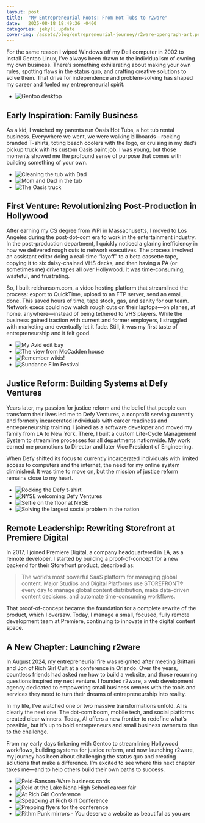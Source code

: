 ```yaml
---
layout: post
title:  "My Entrepreneurial Roots: From Hot Tubs to r2ware"
date:   2025-08-18 18:49:36 -0400
categories: jekyll update
cover-img: /assets/blog/entrepreneurial-journey/r2ware-opengraph-art.png
---
```


For the same reason I wiped Windows off my Dell computer in 2002 to install Gentoo Linux, I’ve always been drawn to the individualism of owning my own business. There’s something exhilarating about making your own rules, spotting flaws in the status quo, and crafting creative solutions to solve them. That drive for independence and problem-solving has shaped my career and fueled my entrepreneurial spirit.

* ![Gentoo desktop](/assets/blog/entrepreneurial-journey/gentoo-desktop.jpg)

## Early Inspiration: Family Business

As a kid, I watched my parents run Oasis Hot Tubs, a hot tub rental business. Everywhere we went, we were walking billboards—rocking branded T-shirts, toting beach coolers with the logo, or cruising in my dad’s pickup truck with its custom Oasis paint job. I was young, but those moments showed me the profound sense of purpose that comes with building something of your own.

* ![Cleaning the tub with Dad](/assets/blog/entrepreneurial-journey/oasis-cleaning-tub.jpg)
* ![Mom and Dad in the tub](/assets/blog/entrepreneurial-journey/oasis-mom-and-dad.jpg)
* ![The Oasis truck](/assets/blog/entrepreneurial-journey/oasis-truck.jpg)

## First Venture: Revolutionizing Post-Production in Hollywood

After earning my CS degree from WPI in Massachusetts, I moved to Los Angeles during the post-dot-com era to work in the entertainment industry. In the post-production department, I quickly noticed a glaring inefficiency in how we delivered rough cuts to network executives. The process involved an assistant editor doing a real-time “layoff” to a beta cassette tape, copying it to six daisy-chained VHS decks, and then having a PA (or sometimes me) drive tapes all over Hollywood. It was time-consuming, wasteful, and frustrating.

So, I built reidransom.com, a video hosting platform that streamlined the process: export to QuickTime, upload to an FTP server, send an email, done. This saved hours of time, tape stock, gas, and sanity for our team. Network execs could now watch rough cuts on their laptops—on planes, at home, anywhere—instead of being tethered to VHS players. While the business gained traction with current and former employers, I struggled with marketing and eventually let it fade. Still, it was my first taste of entrepreneurship and it felt good.

* ![My Avid edit bay](/assets/blog/entrepreneurial-journey/avid-edit-bay.jpg)
* ![The view from McCadden house](/assets/blog/entrepreneurial-journey/hollywood-and-highland.jpg)
* ![Remember wikis!](/assets/blog/entrepreneurial-journey/reidransom.com-hosting.png)
* ![Sundance Film Festival](/assets/blog/entrepreneurial-journey/sundance-film-festival-2011.jpg)

## Justice Reform: Building Systems at Defy Ventures

Years later, my passion for justice reform and the belief that people can transform their lives led me to Defy Ventures, a nonprofit serving currently and formerly incarcerated individuals with career readiness and entrepreneurship training. I joined as a software developer and moved my family from LA to New York. There, I built a custom Life-Cycle Management System to streamline processes for all departments nationwide. My work earned me promotions to Director and later Vice President of Engineering.

When Defy shifted its focus to currently incarcerated individuals with limited access to computers and the internet, the need for my online system diminished. It was time to move on, but the mission of justice reform remains close to my heart.

* ![Rocking the Defy t-shirt](/assets/blog/entrepreneurial-journey/defy-ventures-shirt-and-kids.jpg)
* ![NYSE welcoming Defy Ventures](/assets/blog/entrepreneurial-journey/ny-stock-exchange-welcomes-defy-ventures.jpg)
* ![Selfie on the floor at NYSE](/assets/blog/entrepreneurial-journey/reid-at-ny-stock-exchange.jpg)
* ![Solving the largest social problem in the nation](/assets/blog/entrepreneurial-journey/while-youre-building-the-next.jpg)

## Remote Leadership: Rewriting Storefront at Premiere Digital

In 2017, I joined Premiere Digital, a company headquartered in LA, as a remote developer. I started by building a proof-of-concept for a new backend for their Storefront product, described as:

> The world’s most powerful SaaS platform for managing global content. Major Studios and Digital Platforms use STOREFRONT® every day to manage global content distribution, make data-driven content decisions, and automate time-consuming workflows.

That proof-of-concept became the foundation for a complete rewrite of the product, which I oversaw. Today, I manage a small, focused, fully remote development team at Premiere, continuing to innovate in the digital content space.

## A New Chapter: Launching r2ware

In August 2024, my entrepreneurial fire was reignited after meeting Brittani and Jon of Rich Girl Cult at a conference in Orlando. Over the years, countless friends had asked me how to build a website, and those recurring questions inspired my next venture. I founded r2ware, a web development agency dedicated to empowering small business owners with the tools and services they need to turn their dreams of entrepreneurship into reality.

In my life, I’ve watched one or two massive transformations unfold. AI is clearly the next one. The dot-com boom, mobile tech, and social platforms created clear winners. Today, AI offers a new frontier to redefine what’s possible, but it’s up to bold entrepreneurs and small business owners to rise to the challenge.

From my early days tinkering with Gentoo to streamlining Hollywood workflows, building systems for justice reform, and now launching r2ware, my journey has been about challenging the status quo and creating solutions that make a difference. I’m excited to see where this next chapter takes me—and to help others build their own paths to success.

* ![Reid-Ransom-Ware business cards](/assets/img/started-a-company-cover.jpg)
* ![Reid at the Lake Nona High School career fair](/assets/blog/entrepreneurial-journey/reid-at-career-fair.jpg)
* ![At Rich Girl Conference](/assets/blog/entrepreneurial-journey/rich-girl-conf.jpg)
* ![Speacking at Rich Girl Conference](/assets/blog/entrepreneurial-journey/speaking-at-rich-girl.jpg)
* ![Prepping flyers for the conference](/assets/blog/entrepreneurial-journey/rp-flyers.jpg)
* ![Rithm Punk mirrors - You deserve a website as beautiful as you are](/assets/blog/entrepreneurial-journey/rithm-punk-mirrors.jpg)
